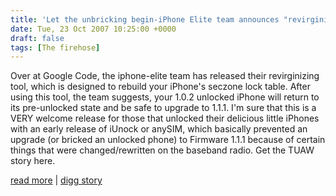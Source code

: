 ```yaml
---
title: 'Let the unbricking begin-iPhone Elite team announces "revirginizer" release, thousands likely rejoice.'
date: Tue, 23 Oct 2007 10:25:00 +0000
draft: false
tags: [The firehose]
---
```


Over at Google Code, the iphone-elite team has released their revirginizing tool, which is designed to rebuild your iPhone's seczone lock table. After using this tool, the team suggests, your 1.0.2 unlocked iPhone will return to its pre-unlocked state and be safe to upgrade to 1.1.1. I'm sure that this is a VERY welcome release for those that unlocked their delicious little iPhones with an early release of iUnock or anySIM, which basically prevented an upgrade (or bricked an unlocked phone) to Firmware 1.1.1 because of certain things that were changed/rewritten on the baseband radio. Get the TUAW story here.  
  
[read more](http://www.tuaw.com/2007/10/23/iphone-elite-team-announces-revirginizer-release/) | [digg story](http://digg.com/apple/Let_the_unbricking_begin_iPhone_Elite_team_announces_revirginizer_release)